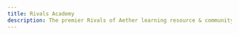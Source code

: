 ```yaml
---
title: Rivals Academy
description: The premier Rivals of Aether learning resource & community, since 2016
---
```

